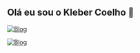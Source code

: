 ## Olá eu sou o Kleber Coelho 👋

[![Blog](https://img.shields.io/badge/website-000000?style=for-the-badge&logo=About.me&logoColor=white)](https://www.instagram.com/kleberclh/)

[![Blog](https://img.shields.io/badge/Instagram-E4405F?style=for-the-badge&logo=instagram&logoColor=white)](https://www.instagram.com/kleberclh/)
